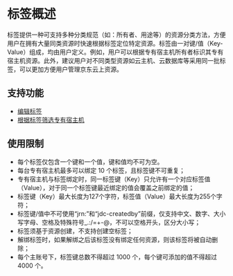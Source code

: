 # 标签概述

标签提供一种可支持多种分类规范（如：所有者、用途等）的资源分类方法，方便用户在拥有大量同类资源时快速根据标签定位特定资源。标签由一对键/值（Key-Value）组成，均由用户定义。例如，用户可以根据专有宿主机所有者标识其专有宿主机资源。此外，建议用户对不同类型资源如云主机、云数据库等采用同一批标签，可以更加方便用户管理京东云上资源。

## 支持功能

* [编辑标签](Edit-Tag.md)
* [根据标签筛选专有宿主机](Filter-by-Tag.md)


## 使用限制

* 每个标签仅包含一个键和一个值，键和值均不可为空。
* 每台专有宿主机最多可以绑定 10 个标签，且标签键不可重复；
* 专有宿主机与标签绑定时，同一标签键（Key）只允许有一个对应标签值（Value），对于同一个标签键最近绑定的值会覆盖之前绑定的值；
* 标签键（Key）最大长度为127个字符，标签值（Value）最大长度为255个字符；
* 标签键/值中不可使用“jrn:”和“jdc-createdby”前缀，仅支持中文、数字、大小写字母、空格及特殊符号_.:/=+-@，不可以空格开头，区分大小写；
* 标签须基于资源创建，不支持创建空标签；
* 解绑标签时，如果解绑之后该标签没有绑定任何资源，则该标签将被自动删除；
* 每个主账号下，标签键总数不得超过 1000 个，每个键可添加的值不得超过 4000 个。

